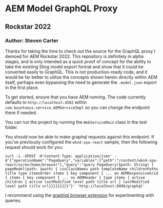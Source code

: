 # AEM Model GraphQL Proxy
## Rockstar 2022
### Author: Steven Carter

Thanks for taking the time to check out the source for the GraphQL proxy I demoed for AEM Rockstar 2022. This repository is definitely in alpha stages, and is only intended as a quick proof of concept for the ability to take the existing Sling model export format and show that it could be converted easily to GraphQL. This is not production-ready code, and it would be far better to utilize the concepts shown herein directly within AEM itself, perhaps even bypassing the need to generate the `.model.json` export in the first place.

To get started, ensure that you have AEM running.
 The code currently defaults to `http://localhost:4502`
within `com.bounteous.service.AEMServiceImpl`
so you can change the endpoint there if needed.

You can run the project by running the `WebServiceMain` class
in the test folder.

You should now be able to make graphql requests against this endpoint.
If you've previously configured the `wknd-spa-react` sample,
then the following request should work for you:

```
curl -i -XPOST -H'Content-Type: application/json' -d'{"operationName":"PageQuery","variables":{"path":"/content/wknd-spa-react/us/en/home/browser"},"query":"query PageQuery($path: String) { pageModel(path: $path) { cssClassNames path templateName childrenPaths title type itemsOrder items { key component { ... on AEMResponsiveGrid { items { key component { ... on AEMHeader { type items { active children { active lastModified level path title url } lastModified level path title url}}}}}}}}}"}' 'http://localhost:9999/graphql'
```

I recommend using the [graphiql browser extension](https://chrome.google.com/webstore/detail/graphiql-extension/jhbedfdjpmemmbghfecnaeeiokonjclb?hl=en) for experimenting with queries.